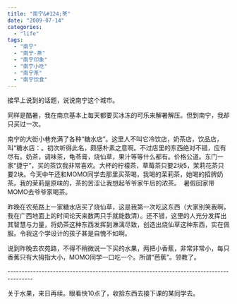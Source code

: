 ```yaml
---
title: "南宁&#124;茶"
date: "2009-07-14"
categories: 
  - "life"
tags: 
  - "南宁"
  - "南宁-茶"
  - "南宁印象"
  - "南宁小吃"
  - "南宁茶"
  - "南宁饮食"
---
```


接早上说到的话题，说说南宁这个城市。

同样是酷暑，我在南京基本上每天都要买冰冻的可乐来解暑解压。但到南宁，我却只买过一次。

南宁的大街小巷充满了各种“糖水店”。这里人不叫它冷饮店，奶茶店，饮品店，叫“糖水店：。初次听得此名，颇感朴素之意啊。不过店里的东西绝对不错，应有尽有。奶茶，调味茶，龟苓膏，烧仙草，果汁等等什么都有。价格公道。东门一家“捷宁”，买的茶饮我非常喜欢。大杯的柠檬茶，草莓茶只要2块5，茉莉花茶只要2块。今天中午还和MOMO同学去那里买茶喝，我喝的茉莉茶，她喝的招牌奶茶。我的茉莉是原味的，茶的苦涩让我想起爷爷家午后的浓茶。  暑假回家带MOMO去爷爷家喝茶。

昨晚在农苑路上一家糖水店买了烧仙草，这是我第一次吃这东西（大家别笑我啊，我在广西地面上的时间论天来数两只手就能数清）。还不错，这里的人充分发挥出其智慧与力量，将奶茶这种东西发挥到淋漓尽致，创造出烧仙草这种东西，实在佩服。令我这个学设计的孩子甚是自愧不如啊。

说到昨晚去农苑路，不得不稍微说一下买的水果，两把小香蕉，非常非常小，每只香蕉只有大拇指大小，MOMO同学一口吃一个。所谓“芭蕉”。领教了。

\---------------------------------------------------------------------------------------

关于水果，来日再续。眼看快10点了，收拾东西去接下课的某同学去。
